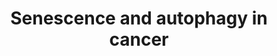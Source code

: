 ---
annotations:
- id: PW:0000277
  parent: regulatory pathway
  type: Pathway Ontology
  value: cellular senescence pathway
- id: PW:0000278
  parent: regulatory pathway
  type: Pathway Ontology
  value: autophagy pathway
authors:
- Mkutmon
- MaintBot
- Eweitz
description: Senescense and Autophagy Pathways in Cancer
last-edited: 2021-05-21
organisms:
- Bos taurus
redirect_from:
- /index.php/Pathway:WP3231
- /instance/WP3231
revision: null
schema-jsonld:
- '@context': https://schema.org/
  '@id': https://wikipathways.github.io/pathways/WP3231.html
  '@type': Dataset
  creator:
    '@type': Organization
    name: WikiPathways
  description: Senescense and Autophagy Pathways in Cancer
  keywords:
  - '?'
  - AKT1S1
  - AMBRA1
  - ATG11
  - ATG12
  - ATG13
  - ATG14
  - ATG16L1
  - ATG17
  - ATG3
  - ATG4
  - ATG5
  - ATG6
  - ATG7
  - BCL2
  - BECN1
  - BMI1
  - BMP2
  - BRAF
  - C/EBP-beta
  - CCL3
  - CD44
  - CDC25B
  - CDKN1A
  - CDKN1B
  - CDKN2A
  - COL10A1
  - COL1A1
  - COL3A1
  - CREG1
  - CXCL14
  - CXCL20
  - CXCL8
  - E2F1
  - FKBP8
  - FN1
  - GABARAP
  - GABARAPL1
  - GABARAPL2
  - GAD45A
  - GAS
  - GRO1
  - GSK3B
  - GSN
  - GeneProduct
  - HMGA1
  - HRAS
  - IFI16
  - IFNG
  - IGF-I
  - IGF1R
  - IGFBP3
  - IGFBP5
  - IGFBP7
  - IL1A
  - IL1B
  - IL24
  - IL3
  - IL6
  - IL6R
  - IL6ST
  - ING1
  - ING2
  - INHBA
  - INS
  - IRF1
  - IRF5
  - IRF7
  - ISRE
  - JUN
  - KMT2A
  - LAMP1
  - LAMP2
  - MAP1LC3A
  - MAP1LC3B
  - MAP1LC3C
  - MAP2K1
  - MAP2K3
  - MAPK1
  - MAPK14
  - MDM2
  - MGC138057
  - MIR29B1
  - MIR29B2
  - MIR29C
  - MLST8
  - MMP-3
  - MMP14
  - MTOR
  - PCNA
  - PI3K?
  - PIK3C3
  - PIP3(16:0/16:0)
  - PLAT
  - PLAU
  - PTEN
  - RAF1
  - RB1
  - RB1CC1
  - RNASEL
  - RSL1D1
  - SERPINB2
  - SERPINE1
  - SH3GLB1
  - SLC39A1
  - SLC39A2
  - SLC39A3
  - SLC39A4
  - SMAD3
  - SMAD4
  - SPARC
  - SQSTM1
  - SRC
  - TGFB1
  - THBS1
  - TNFSF15
  - TP53
  - ULK1
  - UVRAG
  - VTN
  - bcl-xL
  - pkb?
  license: CC0
  name: Senescence and autophagy in cancer
seo: CreativeWork
title: Senescence and autophagy in cancer
wpid: WP3231
---